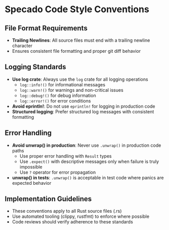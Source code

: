 # Specado Code Style Conventions

## File Format Requirements
- **Trailing Newlines**: All source files must end with a trailing newline character
- Ensures consistent file formatting and proper git diff behavior

## Logging Standards
- **Use log crate**: Always use the `log` crate for all logging operations
  - `log::info!()` for informational messages
  - `log::warn!()` for warnings and non-critical issues
  - `log::debug!()` for debug information
  - `log::error!()` for error conditions
- **Avoid eprintln!**: Do not use `eprintln!` for logging in production code
- **Structured logging**: Prefer structured log messages with consistent formatting

## Error Handling
- **Avoid unwrap() in production**: Never use `.unwrap()` in production code paths
  - Use proper error handling with `Result` types
  - Use `.expect()` with descriptive messages only when failure is truly impossible
  - Use `?` operator for error propagation
- **unwrap() in tests**: `.unwrap()` is acceptable in test code where panics are expected behavior

## Implementation Guidelines
- These conventions apply to all Rust source files (.rs)
- Use automated tooling (clippy, rustfmt) to enforce where possible
- Code reviews should verify adherence to these standards